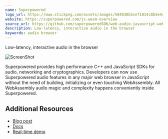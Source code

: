 ```yaml
---
name: Superpowered
logo_url: https://www.stickpng.com/assets/images/584830b5cef1014c0b5e4a9c.png
website: https://superpowered.com/js-wasm-overview
source_url: https://github.com/superpoweredSDK/web-audio-javascript-webassembly-SDK-interactive-audio
description: Low-latency, interactive audio in the browser
keywords: audio browser
---
```


Low-latency, interactive audio in the browser

![ScreenShot](https://miro.medium.com/max/1600/0*mjxME2hyuHuAtHeo)

Superpowered provides high performance C++ and JavaScript SDKs for audio, networking and cryptographics. Developers can now use Superpowered audio features in any major web browser in JavaScript without the need of building, initializing or even touching WebAssembly. All WebAssembly audio magic and complexity happens conveniently inside Superpowered.

## Additional Resources

- [Blog post](https://superpowered.com/introducing-superpowered-2)
- [Docs](https://superpowered.com/js-wasm-sdk/docs.html)
- [Real-time demo](https://superpowered.com/js-wasm-sdk/example_timestretching/)
